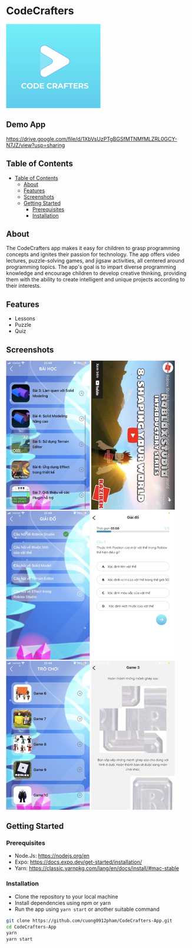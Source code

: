 # CodeCrafters

<img src="images/logo.png" width="256" alt='logo'>

## Demo App

https://drive.google.com/file/d/1XbVsUzPTgBGSfMTNMfMLZRL0GCY-N7JZ/view?usp=sharing

## Table of Contents

-   [Table of Contents](#table-of-contents)
    -   [About](#about)
    -   [Features](#features)
    -   [Screenshots](#screenshots)
    -   [Getting Started](#getting-started)
        -   [Prerequisites](#prerequisites)
        -   [Installation](#installation)

## About

The CodeCrafters app makes it easy for children to grasp programming concepts and ignites their passion for technology. The app offers video lectures, puzzle-solving games, and jigsaw activities, all centered around programming topics. The app's goal is to impart diverse programming knowledge and encourage children to develop creative thinking, providing them with the ability to create intelligent and unique projects according to their interests.

## Features

-   Lessons
-   Puzzle
-   Quiz

## Screenshots

<p float='left'>
<img src="images/VideoHome.jpg" width="45%" alt='screen1'>
<img src="images/Video.jpg" width="45%" alt='screen1'>
<img src="images/QuizHome.jpg" width="45%" alt='screen1'>
<img src="images/QuizAns.jpg" width="45%" alt='screen1'>
<img src="images/PuzzleHome.jpg" width="45%" alt='screen1'>
<img src="images/Puzzle.jpg" width="45%" alt='screen1'>
</p>

## Getting Started

### Prerequisites

-   Node.Js: https://nodejs.org/en
-   Expo: https://docs.expo.dev/get-started/installation/
-   Yarn: https://classic.yarnpkg.com/lang/en/docs/install/#mac-stable

### Installation

-   Clone the repository to your local machine
-   Install dependencies using npm or yarn
-   Run the app using `yarn start` or another suitable command

```bash
git clone https://github.com/cuong0912pham/CodeCrafters-App.git
cd CodeCrafters-App
yarn
yarn start
```
